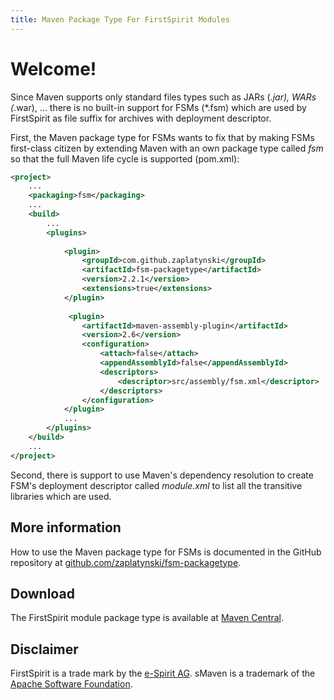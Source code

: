```yaml
---
title: Maven Package Type For FirstSpirit Modules
---
```


# Welcome!

Since Maven supports only standard files types such as JARs (*.jar), WARs (*.war), ... there is no 
built-in support for FSMs (*.fsm) which are used by FirstSpirit as file suffix for archives with 
deployment descriptor.

First, the Maven package type for FSMs wants to fix that by making FSMs first-class citizen by 
extending Maven with an own package type called _fsm_ so that the full Maven life cycle is 
supported (pom.xml):

```xml
<project>
    ...
    <packaging>fsm</packaging>
    ...
    <build>
        ...   
        <plugins>
            
            <plugin>
                <groupId>com.github.zaplatynski</groupId>
                <artifactId>fsm-packagetype</artifactId>
                <version>2.2.1</version>
                <extensions>true</extensions>
            </plugin>
            
             <plugin>
                <artifactId>maven-assembly-plugin</artifactId>
                <version>2.6</version>
                <configuration>
                    <attach>false</attach>
                    <appendAssemblyId>false</appendAssemblyId>
                    <descriptors>
                        <descriptor>src/assembly/fsm.xml</descriptor>
                    </descriptors>
                </configuration>
            </plugin>
            ...
        </plugins>    
    </build>
    ...
</project>
```
Second, there is support to use Maven's dependency resolution to create FSM's deployment 
descriptor called _module.xml_ to list all the transitive libraries which are used.

## More information

How to use the Maven package type for FSMs is documented in the GitHub repository at 
[github.com/zaplatynski/fsm-packagetype](https://github.com/zaplatynski/fsm-packagetype).

## Download

The FirstSpirit module package type is available at
[Maven Central](http://search.maven.org/#search%7Cgav%7C1%7Cg%3A%22com.github.zaplatynski%22%20AND%20a%3A%22fsm-packagetype%22).


## Disclaimer

FirstSpirit is a trade mark by the [e-Spirit AG](https://www.e-spirit.com).
sMaven is a trademark of the [Apache Software Foundation](https://www.apache.org).